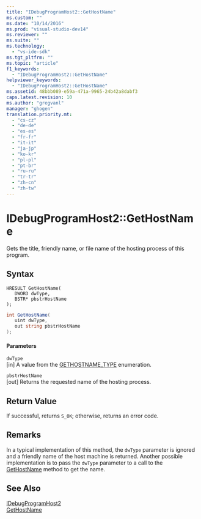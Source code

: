 ```yaml
---
title: "IDebugProgramHost2::GetHostName"
ms.custom: ""
ms.date: "10/14/2016"
ms.prod: "visual-studio-dev14"
ms.reviewer: ""
ms.suite: ""
ms.technology: 
  - "vs-ide-sdk"
ms.tgt_pltfrm: ""
ms.topic: "article"
f1_keywords: 
  - "IDebugProgramHost2::GetHostName"
helpviewer_keywords: 
  - "IDebugProgramHost2::GetHostName"
ms.assetid: 48bbb089-e59a-471a-9965-24b42a8dabf3
caps.latest.revision: 10
ms.author: "gregvanl"
manager: "ghogen"
translation.priority.mt: 
  - "cs-cz"
  - "de-de"
  - "es-es"
  - "fr-fr"
  - "it-it"
  - "ja-jp"
  - "ko-kr"
  - "pl-pl"
  - "pt-br"
  - "ru-ru"
  - "tr-tr"
  - "zh-cn"
  - "zh-tw"
---
```

# IDebugProgramHost2::GetHostName
Gets the title, friendly name, or file name of the hosting process of this program.  
  
## Syntax  
  
```cpp#  
HRESULT GetHostName(   
   DWORD dwType,  
   BSTR* pbstrHostName  
);  
```  
  
```c#  
int GetHostName(   
   uint dwType,  
   out string pbstrHostName  
);  
```  
  
#### Parameters  
 `dwType`  
 [in] A value from the [GETHOSTNAME_TYPE](../extensibility/gethostname_type.md) enumeration.  
  
 `pbstrHostName`  
 [out] Returns the requested name of the hosting process.  
  
## Return Value  
 If successful, returns `S_OK`; otherwise, returns an error code.  
  
## Remarks  
 In a typical implementation of this method, the `dwType` parameter is ignored and a friendly name of the host machine is returned. Another possible implementation is to pass the `dwType` parameter to a call to the [GetHostName](../extensibility/idebugprogramnode2--gethostname.md) method to get the name.  
  
## See Also  
 [IDebugProgramHost2](../extensibility/idebugprogramhost2.md)   
 [GetHostName](../extensibility/idebugprogramnode2--gethostname.md)
